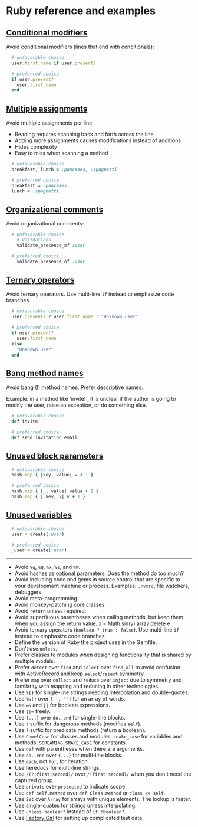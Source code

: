 # Ruby reference and examples

## [Conditional modifiers](#conditional-modifiers)

Avoid conditional modifiers (lines that end with conditionals):

```ruby
  # unfavorable choice
  user.first_name if user.present?

  # preferred choice
  if user.present?
    user.first_name
  end
```

## [Multiple assignments](#multiple-assignments)

Avoid multiple assignments per line.

- Reading requires scanning back and forth across the line
- Adding more assignments causes modifications instead of additions
- Hides complexity
- Easy to miss when scanning a method

```ruby
  # unfavorable choice
  breakfast, lunch = :pancakes, :spaghetti

  # preferred choice
  breakfast = :pancakes
  lunch = :spaghetti
```

## [Organizational comments](#organizational-comments)

Avoid organizational comments:

```ruby
  # unfavorable choice
    # Validations
    validate_presence_of :user

  # preferred choice
    validate_presence_of :user
```

## [Ternary operators](#ternary-operators)

Avoid ternary operators. Use multi-line `if` instead to emphasize code branches.

```ruby
  # unfavorable choice
  user.present? ? user.first_name : "Unknown user"

  # preferred choice
  if user.present?
    user.first_name
  else
    "Unknown user"
  end
```

## [Bang method names](#bang-method-names)

Avoid bang (!) method names. Prefer descriptive names.

Example: in a method like 'invite!`, it is unclear if the author is going to
modify the user, raise an exception, or do something else.

```ruby
  # unfavorable choice
  def invite!

  # preferred choice
  def send_invitation_email
```

## [Unused block parameters](#unused-block-params)

```ruby
  # unfavorable choice
  hash.map { |key, value| v + 1 }

  # preferred choice
  hash.map { |_, value| value + 1 }
  hash.map { |_key, v| v + 1 }
```

## [Unused variables](#unused-variables)

```ruby
  # unfavorable choice
  user = create(:user)

  # preferred choice
  _user = create(:user)
```




---

* Avoid `%q`, `%Q`, `%x`, `%s`, and `%W`.
* Avoid hashes as optional parameters. Does the method do too much?
* Avoid including code and gems in source control that are specific to your
  development machine or process. Examples: `.rvmrc`, file watchers, debuggers.
* Avoid meta-programming.
* Avoid monkey-patching core classes.
* Avoid `return` unless required.
* Avoid superfluous parentheses when calling methods, but keep them when you
  assign the return value.
        x = Math.sin(y)
        array.delete e
* Avoid ternary operators (`boolean ? true : false`). Use multi-line `if`
  instead to emphasize code branches.
* Define the version of Ruby the project uses in the Gemfile.
* Don't use `unless`.
* Prefer classes to modules when designing functionality that is shared by
  multiple models.
* Prefer `detect` over `find` and `select` over `find_all` to avoid confusion
  with ActiveRecord and keep `select`/`reject` symmetry.
* Prefer `map` over `collect` and `reduce` over `inject` due to symmetry and
  familarity with mapping and reducing in other technologies.
* Use `%{}` for single-line strings needing interpolation and double-quotes.
* Use `%w()` over `['', '']` for an array of words.
* Use `&&` and `||` for boolean expressions.
* Use `||=` freely.
* Use `{...}` over `do..end` for single-line blocks.
* Use `!` suffix for dangerous methods (modifies `self`).
* Use `?` suffix for predicate methods (return a boolean).
* Use `CamelCase` for classes and modules, `snake_case` for variables and
  methods, `SCREAMING_SNAKE_CASE` for constants.
* Use `def` with parentheses when there are arguments.
* Use `do..end` over `{...}` for multi-line blocks.
* Use `each`, not `for`, for iteration.
* Use heredocs for multi-line strings.
* Use `/(?:first|second)/` over `/(first|second)/` when you don't need the
  captured group.
* Use `private` over `protected` to indicate scope.
* Use `def self.method` over `def Class.method` or `class << self`.
* Use `Set` over `Array` for arrays with unique elements. The lookup is faster.
* Use single-quotes for strings unless interpolating.
* Use `unless boolean?` instead of `if !boolean?`.
* Use [Factory Girl](https://github.com/thoughtbot/factory_girl) for setting up
  complicated test data.
